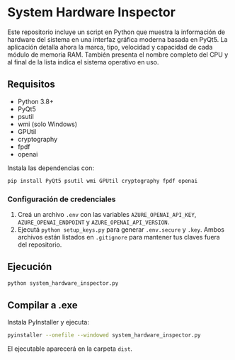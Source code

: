 # System Hardware Inspector

Este repositorio incluye un script en Python que muestra la información de hardware del sistema en una interfaz gráfica moderna basada en PyQt5.
La aplicación detalla ahora la marca, tipo, velocidad y capacidad de cada módulo de memoria RAM. También presenta el nombre completo del CPU y al final de la lista indica el sistema operativo en uso.

## Requisitos
- Python 3.8+
- PyQt5
- psutil
- wmi (solo Windows)
- GPUtil
- cryptography
- fpdf
- openai

Instala las dependencias con:
```bash
pip install PyQt5 psutil wmi GPUtil cryptography fpdf openai
```

### Configuración de credenciales
1. Creá un archivo `.env` con las variables `AZURE_OPENAI_API_KEY`,
   `AZURE_OPENAI_ENDPOINT` y `AZURE_OPENAI_API_VERSION`.
2. Ejecutá `python setup_keys.py` para generar `.env.secure` y `.key`.
   Ambos archivos están listados en `.gitignore` para mantener tus claves fuera
   del repositorio.

## Ejecución
```bash
python system_hardware_inspector.py
```

## Compilar a .exe
Instala PyInstaller y ejecuta:
```bash
pyinstaller --onefile --windowed system_hardware_inspector.py
```
El ejecutable aparecerá en la carpeta `dist`.
